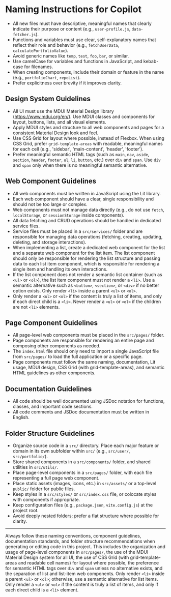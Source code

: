 # Naming Instructions for Copilot

- All new files must have descriptive, meaningful names that clearly indicate their purpose or content (e.g., `user-profile.js`, `data-fetcher.js`).
- Functions and variables must use clear, self-explanatory names that reflect their role and behavior (e.g., `fetchUserData`, `calculatePortfolioValue`).
- Avoid generic names like `temp`, `test`, `foo`, `bar`, or similar.
- Use camelCase for variables and functions in JavaScript, and kebab-case for filenames.
- When creating components, include their domain or feature in the name (e.g., `portfolioChart`, `repoList`).
- Prefer explicitness over brevity if it improves clarity.

## Design System Guidelines

- All UI must use the MDUI Material Design library (https://www.mdui.org/en/). Use MDUI classes and components for layout, buttons, lists, and all visual elements.
- Apply MDUI styles and structure to all web components and pages for a consistent Material Design look and feel.
- Use CSS Grid for layout where possible, instead of Flexbox. When using CSS Grid, prefer `grid-template-areas` with readable, meaningful names for each cell (e.g., 'sidebar', 'main-content', 'header', 'footer').
- Prefer meaningful semantic HTML tags (such as `main`, `nav`, `aside`, `section`, `header`, `footer`, `ul`, `li`, `button`, etc.) over `div` and `span`. Use `div` and `span` only when there is no meaningful semantic alternative.

## Web Component Guidelines

- All web components must be written in JavaScript using the Lit library.
- Each web component should have a clear, single responsibility and should not be too large or complex.
- Web components must not manage data directly (e.g., do not use `fetch`, `localStorage`, or `sessionStorage` inside components).
- All data fetching and CRUD operations should be handled in dedicated service files.
- Service files must be placed in a `src/services/` folder and are responsible for managing data operations (fetching, creating, updating, deleting, and storage interactions).
- When implementing a list, create a dedicated web component for the list and a separate web component for the list item. The list component should only be responsible for rendering the list structure and passing data to each list item component, which is responsible for rendering a single item and handling its own interactions.
- If the list component does not render a semantic list container (such as `<ul>` or `<ol>`), the list item component must not render a `<li>`. Use a semantic alternative such as `<button>`, `<section>`, or `<div>` if no better option exists. Only render `<li>` inside a parent `<ul>` or `<ol>`.
- Only render a `<ul>` or `<ol>` if the content is truly a list of items, and only if each direct child is a `<li>`. Never render a `<ul>` or `<ol>` if the children are not `<li>` elements.

## Page Component Guidelines

- All page-level web components must be placed in the `src/pages/` folder.
- Page components are responsible for rendering an entire page and composing other components as needed.
- The `index.html` file should only need to import a single JavaScript file from `src/pages/` to load the full application or a specific page.
- Page components must follow the same naming, documentation, Lit usage, MDUI design, CSS Grid (with grid-template-areas), and semantic HTML guidelines as other components.

## Documentation Guidelines

- All code should be well documented using JSDoc notation for functions, classes, and important code sections.
- All code comments and JSDoc documentation must be written in English.

## Folder Structure Guidelines

- Organize source code in a `src/` directory. Place each major feature or domain in its own subfolder within `src/` (e.g., `src/user/`, `src/portfolio/`).
- Store shared components in a `src/components/` folder, and shared utilities in `src/utils/`.
- Place page-level components in a `src/pages/` folder, with each file representing a full page web component.
- Place static assets (images, icons, etc.) in `src/assets/` or a top-level `public/` folder for public files.
- Keep styles in a `src/styles/` or `src/index.css` file, or colocate styles with components if appropriate.
- Keep configuration files (e.g., `package.json`, `vite.config.js`) at the project root.
- Avoid deeply nested folders; prefer a flat structure where possible for clarity.

---

Always follow these naming conventions, component guidelines, documentation standards, and folder structure recommendations when generating or editing code in this project. This includes the organization and usage of page-level components in `src/pages/`, the use of the MDUI Material Design system for all UI, the use of CSS Grid (with grid-template-areas and readable cell names) for layout where possible, the preference for semantic HTML tags over `div` and `span` unless no alternative exists, and the separation of list and list-item web components. Only render `<li>` inside a parent `<ul>` or `<ol>`; otherwise, use a semantic alternative for list items. Only render a `<ul>` or `<ol>` if the content is truly a list of items, and only if each direct child is a `<li>` element.